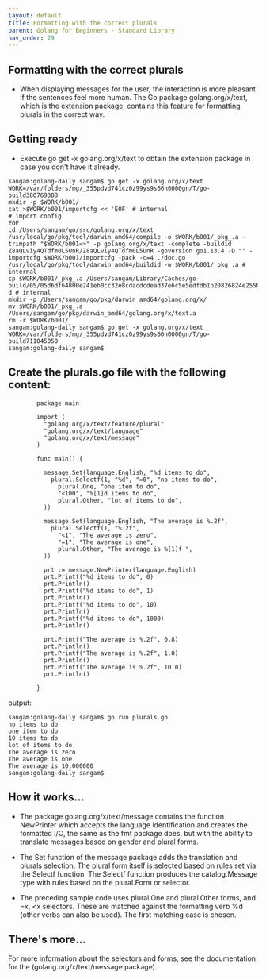 ```yaml
---
layout: default
title: Formatting with the correct plurals
parent: Golang for Beginners - Standard Library
nav_order: 29
---
```


## Formatting with the correct plurals

- When displaying messages for the user, the interaction is more pleasant if the sentences feel more human. 
The Go package golang.org/x/text, which is the extension package, contains this feature for formatting plurals 
in the correct way.

## Getting ready

- Execute go get -x golang.org/x/text to obtain the extension package in case you don't have it already.

```
sangam:golang-daily sangam$ go get -x golang.org/x/text
WORK=/var/folders/mg/_355pdvd741cz0z99ys9s66h0000gn/T/go-build380769388
mkdir -p $WORK/b001/
cat >$WORK/b001/importcfg << 'EOF' # internal
# import config
EOF
cd /Users/sangam/go/src/golang.org/x/text
/usr/local/go/pkg/tool/darwin_amd64/compile -o $WORK/b001/_pkg_.a -trimpath "$WORK/b001=>" -p golang.org/x/text -complete -buildid Z8aQLviy4QTdfm0L5UnR/Z8aQLviy4QTdfm0L5UnR -goversion go1.13.4 -D "" -importcfg $WORK/b001/importcfg -pack -c=4 ./doc.go
/usr/local/go/pkg/tool/darwin_amd64/buildid -w $WORK/b001/_pkg_.a # internal
cp $WORK/b001/_pkg_.a /Users/sangam/Library/Caches/go-build/05/05d6df64800e241eb0cc32e8cdacdcdead37e6c5e5edfdb1b20826824e255b13-d # internal
mkdir -p /Users/sangam/go/pkg/darwin_amd64/golang.org/x/
mv $WORK/b001/_pkg_.a /Users/sangam/go/pkg/darwin_amd64/golang.org/x/text.a
rm -r $WORK/b001/
sangam:golang-daily sangam$ go get -x golang.org/x/text
WORK=/var/folders/mg/_355pdvd741cz0z99ys9s66h0000gn/T/go-build711045050
sangam:golang-daily sangam$ 
```
## Create the plurals.go file with the following content:
```
        package main

        import (
          "golang.org/x/text/feature/plural"
          "golang.org/x/text/language"
          "golang.org/x/text/message"
        )

        func main() {

          message.Set(language.English, "%d items to do",
            plural.Selectf(1, "%d", "=0", "no items to do",
              plural.One, "one item to do",
              "<100", "%[1]d items to do",
              plural.Other, "lot of items to do",
          ))

          message.Set(language.English, "The average is %.2f",
            plural.Selectf(1, "%.2f",
              "<1", "The average is zero",
              "=1", "The average is one",
              plural.Other, "The average is %[1]f ",
          ))

          prt := message.NewPrinter(language.English)
          prt.Printf("%d items to do", 0)
          prt.Println()
          prt.Printf("%d items to do", 1)
          prt.Println()
          prt.Printf("%d items to do", 10)
          prt.Println()
          prt.Printf("%d items to do", 1000)
          prt.Println()

          prt.Printf("The average is %.2f", 0.8)
          prt.Println()
          prt.Printf("The average is %.2f", 1.0)
          prt.Println()
          prt.Printf("The average is %.2f", 10.0)
          prt.Println()

        }

```
output:

```
sangam:golang-daily sangam$ go run plurals.go
no items to do
one item to do
10 items to do
lot of items to do
The average is zero
The average is one
The average is 10.000000 
sangam:golang-daily sangam$ 
```
## How it works...

- The package golang.org/x/text/message contains the function NewPrinter which accepts the language identification and creates the formatted I/O, the same as the fmt package does, but with the ability to translate messages based on gender and plural forms.

- The Set function of the message package adds the translation and plurals selection. The plural form itself is selected based on rules set via the Selectf function. The Selectf function produces the catalog.Message type with rules based on the plural.Form or selector.

- The preceding sample code uses plural.One and plural.Other forms, and =x, <x selectors. These are matched against the formatting verb %d (other verbs can also be used). The first matching case is chosen.

## There's more...

For more information about the selectors and forms, see the documentation for the (golang.org/x/text/message package).
